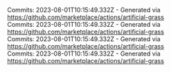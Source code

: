 Commits: 2023-08-01T10:15:49.332Z - Generated via https://github.com/marketplace/actions/artificial-grass
<br>
Commits: 2023-08-01T10:15:49.332Z - Generated via https://github.com/marketplace/actions/artificial-grass
<br>
Commits: 2023-08-01T10:15:49.332Z - Generated via https://github.com/marketplace/actions/artificial-grass
<br>
Commits: 2023-08-01T10:15:49.332Z - Generated via https://github.com/marketplace/actions/artificial-grass
<br>
